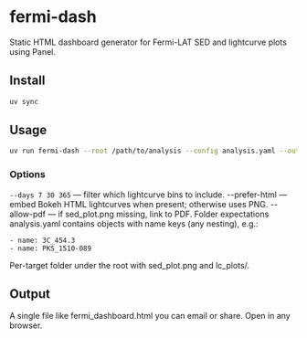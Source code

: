 # fermi-dash

Static HTML dashboard generator for Fermi-LAT SED and lightcurve plots using Panel.

## Install
```bash
uv sync
```

## Usage
```bash
uv run fermi-dash --root /path/to/analysis --config analysis.yaml --outfile dash.html
```

### Options
```--days 7 30 365``` — filter which lightcurve bins to include.
--prefer-html — embed Bokeh HTML lightcurves when present; otherwise uses PNG.
--allow-pdf — if sed_plot.png missing, link to PDF.
Folder expectations
analysis.yaml contains objects with name keys (any nesting), e.g.:

```
- name: 3C_454.3
- name: PKS_1510-089
```

Per-target folder under the root with sed_plot.png and lc_plots/.

## Output
A single file like fermi_dashboard.html you can email or share. Open in any browser.

